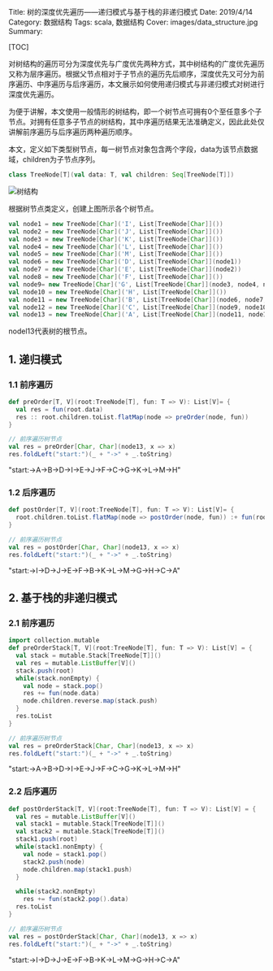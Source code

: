 Title: 树的深度优先遍历——递归模式与基于栈的非递归模式
Date: 2019/4/14
Category: 数据结构
Tags: scala, 数据结构
Cover: images/data_structure.jpg
Summary: 


[TOC]

对树结构的遍历可分为深度优先与广度优先两种方式，其中树结构的广度优先遍历又称为层序遍历。根据父节点相对于子节点的遍历先后顺序，深度优先又可分为前序遍历、中序遍历与后序遍历，本文展示如何使用递归模式与非递归模式对树进行深度优先遍历。

为便于讲解，本文使用一般情形的树结构，即一个树节点可拥有0个至任意多个子节点。对拥有任意多子节点的树结构，其中序遍历结果无法准确定义，因此此处仅讲解前序遍历与后序遍历两种遍历顺序。

本文，定义如下类型树节点，每一树节点对象包含两个字段，data为该节点数据域，children为子节点序列。


```scala
class TreeNode[T](val data: T, val children: Seq[TreeNode[T]])
```


![树结构]({static}../images/tree.png)

根据树节点类定义，创建上图所示各个树节点。


```scala
val node1 = new TreeNode[Char]('I', List[TreeNode[Char]]())
val node2 = new TreeNode[Char]('J', List[TreeNode[Char]]())
val node3 = new TreeNode[Char]('K', List[TreeNode[Char]]())
val node4 = new TreeNode[Char]('L', List[TreeNode[Char]]())
val node5 = new TreeNode[Char]('M', List[TreeNode[Char]]())
val node6 = new TreeNode[Char]('D', List[TreeNode[Char]](node1))
val node7 = new TreeNode[Char]('E', List[TreeNode[Char]](node2))
val node8 = new TreeNode[Char]('F', List[TreeNode[Char]]())
val node9= new TreeNode[Char]('G', List[TreeNode[Char]](node3, node4, node5))
val node10 = new TreeNode[Char]('H', List[TreeNode[Char]]())
val node11 = new TreeNode[Char]('B', List[TreeNode[Char]](node6, node7, node8))
val node12 = new TreeNode[Char]('C', List[TreeNode[Char]](node9, node10))
val node13 = new TreeNode[Char]('A', List[TreeNode[Char]](node11, node12))
```

nodel13代表树的根节点。

## 1. 递归模式
### 1.1 前序遍历


```scala
def preOrder[T, V](root:TreeNode[T], fun: T => V): List[V]= {
  val res = fun(root.data)
  res :: root.children.toList.flatMap(node => preOrder(node, fun))
}

// 前序遍历树节点
val res = preOrder[Char, Char](node13, x => x)
res.foldLeft("start:")(_ + "->" + _.toString)
```

"start:->A->B->D->I->E->J->F->C->G->K->L->M->H"



### 1.2 后序遍历


```scala
def postOrder[T, V](root:TreeNode[T], fun: T => V): List[V]= {
  root.children.toList.flatMap(node => postOrder(node, fun)) :+ fun(root.data)
}

// 前序遍历树节点
val res = postOrder[Char, Char](node13, x => x)
res.foldLeft("start:")(_ + "->" + _.toString)
```

"start:->I->D->J->E->F->B->K->L->M->G->H->C->A"



## 2. 基于栈的非递归模式
### 2.1 前序遍历


```scala
import collection.mutable
def preOrderStack[T, V](root:TreeNode[T], fun: T => V): List[V] = {
  val stack = mutable.Stack[TreeNode[T]]()
  val res = mutable.ListBuffer[V]()
  stack.push(root)
  while(stack.nonEmpty) {
    val node = stack.pop()
    res += fun(node.data)
    node.children.reverse.map(stack.push)
  }
  res.toList
}

// 前序遍历树节点
val res = preOrderStack[Char, Char](node13, x => x)
res.foldLeft("start:")(_ + "->" + _.toString)
```


"start:->A->B->D->I->E->J->F->C->G->K->L->M->H"



### 2.2 后序遍历


```scala
def postOrderStack[T, V](root:TreeNode[T], fun: T => V): List[V] = {
  val res = mutable.ListBuffer[V]()
  val stack1 = mutable.Stack[TreeNode[T]]()
  val stack2 = mutable.Stack[TreeNode[T]]()
  stack1.push(root)
  while(stack1.nonEmpty) {
    val node = stack1.pop()
    stack2.push(node)
    node.children.map(stack1.push)
  }

  while(stack2.nonEmpty)
    res += fun(stack2.pop().data)
  res.toList
}

// 前序遍历树节点
val res = postOrderStack[Char, Char](node13, x => x)
res.foldLeft("start:")(_ + "->" + _.toString)
```


"start:->I->D->J->E->F->B->K->L->M->G->H->C->A"



